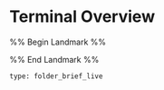# Terminal Overview

%% Begin Landmark %%


%% End Landmark %%


```ccard
type: folder_brief_live
```

